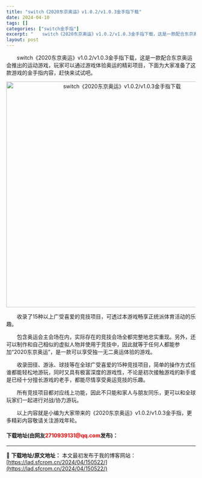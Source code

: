 ```yaml
---
title: "switch《2020东京奥运》v1.0.2/v1.0.3金手指下载"
date: 2024-04-10
tags: []
categories: ["switch金手指"]
excerpt: "　　switch《2020东京奥运》v1.0.2/v1.0.3金手指下载，这是一款配合东京奥运会推出的运动游戏，玩家可以通过游戏体验奥运的精彩项目，下面为大家准备了这款游戏的金手指内容，赶快来试试吧。 　　收录了15种以上广受喜爱的竞技项目，可透过本游戏畅享正统派体育活动的乐趣。 　　包含奥运会主会&hellip;"
layout: post
---
```


 <p>　　switch《2020东京奥运》v1.0.2/v1.0.3金手指下载，这是一款配合东京奥运会推出的运动游戏，玩家可以通过游戏体验奥运的精彩项目，下面为大家准备了这款游戏的金手指内容，赶快来试试吧。</p> <p align="center"><img align="" border="0" src="https://lad.sfcrom.cn/wp-content/uploads/2024/04/20240410_6615db7fa8e79.webp" width="600" alt="switch《2020东京奥运》v1.0.2/v1.0.3金手指下载" /></p> <p>　　收录了15种以上广受喜爱的竞技项目，可透过本游戏畅享正统派体育活动的乐趣。</p> <p>　　包含奥运会主会场在内，实际存在的竞技会场全都完整地忠实重现。另外，还可以制作和自己相似的虚拟人物并使用于竞技中，因此就等于任何人都能参加&ldquo;2020东京奥运&rdquo;，是一款可以享受独一无二奥运体验的游戏。</p> <p>　　收录田径、游泳、球技等在全球广受喜爱的15种竞技项目，简单的操作方式任谁都能轻松地游玩，同时又具有极富深度的游戏性，不论是初次接触游戏的新手或是已经十分擅长游戏的老手，都能尽情享受奥运竞技的乐趣。</p> <p>　　所有竞技项目都对应线上功能，因此不只能和家人与朋友同乐，更可以和全球玩家们一起进行对战/协力游玩。</p> <p>　　以上内容就是小编为大家带来的《2020东京奥运》v1.0.2/v1.0.3金手指，更多精彩内容敬请关注游戏年轮。</p> <p><h4>下载地址(由网友<font color="red">2710939131@qq.com</font>发布)：</h4></p> 

---
📖 **下载地址/原文地址：** 本文最初发布于我的博客网站：[https://lad.sfcrom.cn/2024/04/150522/](https://lad.sfcrom.cn/2024/04/150522/)
